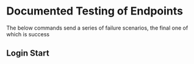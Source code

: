# Documented Testing of Endpoints

The below commands send a series of failure scenarios, the final one of which is success

## Login Start